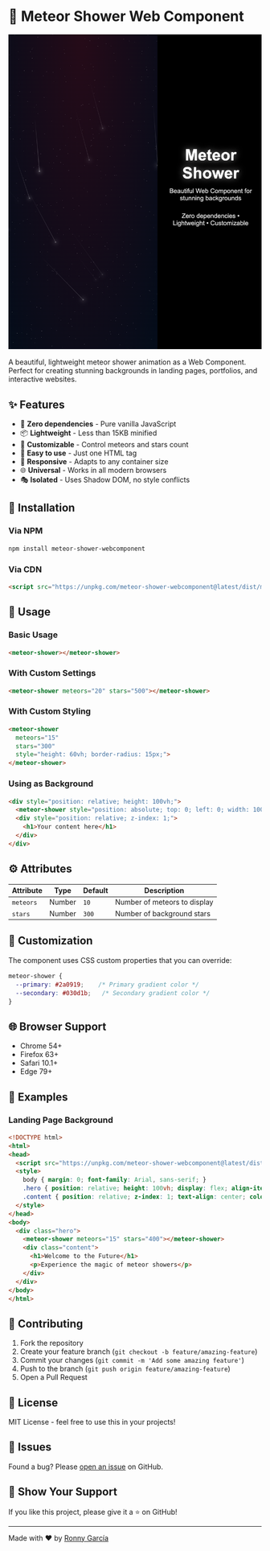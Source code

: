 # 🌟 Meteor Shower Web Component

![example meteor shower web-component in use](./assets/example.png)

A beautiful, lightweight meteor shower animation as a Web Component. Perfect for creating stunning backgrounds in landing pages, portfolios, and interactive websites.

## ✨ Features

- 🚀 **Zero dependencies** - Pure vanilla JavaScript
- 📦 **Lightweight** - Less than 15KB minified
- 🎨 **Customizable** - Control meteors and stars count
- 🔧 **Easy to use** - Just one HTML tag
- 📱 **Responsive** - Adapts to any container size
- 🌐 **Universal** - Works in all modern browsers
- 🎭 **Isolated** - Uses Shadow DOM, no style conflicts

## 🚀 Installation

### Via NPM
```bash
npm install meteor-shower-webcomponent
```

### Via CDN
```html
<script src="https://unpkg.com/meteor-shower-webcomponent@latest/dist/meteor-shower.min.js"></script>
```

## 📖 Usage

### Basic Usage
```html
<meteor-shower></meteor-shower>
```

### With Custom Settings
```html
<meteor-shower meteors="20" stars="500"></meteor-shower>
```

### With Custom Styling
```html
<meteor-shower 
  meteors="15" 
  stars="300"
  style="height: 60vh; border-radius: 15px;">
</meteor-shower>
```

### Using as Background
```html
<div style="position: relative; height: 100vh;">
  <meteor-shower style="position: absolute; top: 0; left: 0; width: 100%; height: 100%;"></meteor-shower>
  <div style="position: relative; z-index: 1;">
    <h1>Your content here</h1>
  </div>
</div>
```

## ⚙️ Attributes

| Attribute | Type | Default | Description |
|-----------|------|---------|-------------|
| `meteors` | Number | `10` | Number of meteors to display |
| `stars` | Number | `300` | Number of background stars |

## 🎨 Customization

The component uses CSS custom properties that you can override:

```css
meteor-shower {
  --primary: #2a0919;    /* Primary gradient color */
  --secondary: #030d1b;   /* Secondary gradient color */
}
```

## 🌐 Browser Support

- Chrome 54+
- Firefox 63+
- Safari 10.1+
- Edge 79+

## 📝 Examples

### Landing Page Background
```html
<!DOCTYPE html>
<html>
<head>
  <script src="https://unpkg.com/meteor-shower-webcomponent@latest/dist/meteor-shower.min.js"></script>
  <style>
    body { margin: 0; font-family: Arial, sans-serif; }
    .hero { position: relative; height: 100vh; display: flex; align-items: center; justify-content: center; }
    .content { position: relative; z-index: 1; text-align: center; color: white; }
  </style>
</head>
<body>
  <div class="hero">
    <meteor-shower meteors="15" stars="400"></meteor-shower>
    <div class="content">
      <h1>Welcome to the Future</h1>
      <p>Experience the magic of meteor showers</p>
    </div>
  </div>
</body>
</html>
```

## 🤝 Contributing

1. Fork the repository
2. Create your feature branch (`git checkout -b feature/amazing-feature`)
3. Commit your changes (`git commit -m 'Add some amazing feature'`)
4. Push to the branch (`git push origin feature/amazing-feature`)
5. Open a Pull Request

## 📄 License

MIT License - feel free to use this in your projects!

## 🐛 Issues

Found a bug? Please [open an issue](https://github.com/R00rss/meteor-shower-webcomponent/issues) on GitHub.

## 🌟 Show Your Support

If you like this project, please give it a ⭐ on GitHub!

---

Made with ❤️ by [Ronny García](https://github.com/R00rss)